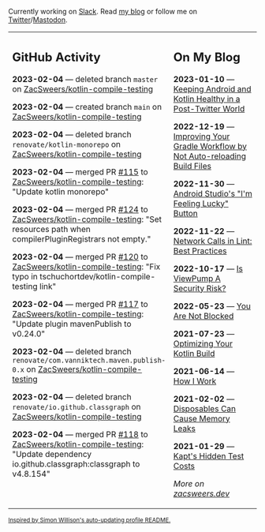 Currently working on [Slack](https://slack.com/). Read [my blog](https://zacsweers.dev/) or follow me on [Twitter](https://twitter.com/ZacSweers)/[Mastodon](https://hachyderm.io/@ZacSweers).

<table><tr><td valign="top" width="60%">

## GitHub Activity
<!-- githubActivity starts -->
**2023-02-04** — deleted branch `master` on [ZacSweers/kotlin-compile-testing](https://github.com/ZacSweers/kotlin-compile-testing)

**2023-02-04** — created branch `main` on [ZacSweers/kotlin-compile-testing](https://github.com/ZacSweers/kotlin-compile-testing)

**2023-02-04** — deleted branch `renovate/kotlin-monorepo` on [ZacSweers/kotlin-compile-testing](https://github.com/ZacSweers/kotlin-compile-testing)

**2023-02-04** — merged PR [#115](https://github.com/ZacSweers/kotlin-compile-testing/pull/115) to [ZacSweers/kotlin-compile-testing](https://github.com/ZacSweers/kotlin-compile-testing): "Update kotlin monorepo"

**2023-02-04** — merged PR [#124](https://github.com/ZacSweers/kotlin-compile-testing/pull/124) to [ZacSweers/kotlin-compile-testing](https://github.com/ZacSweers/kotlin-compile-testing): "Set resources path when compilerPluginRegistrars not empty."

**2023-02-04** — merged PR [#120](https://github.com/ZacSweers/kotlin-compile-testing/pull/120) to [ZacSweers/kotlin-compile-testing](https://github.com/ZacSweers/kotlin-compile-testing): "Fix typo in tschuchortdev/kotlin-compile-testing link"

**2023-02-04** — merged PR [#117](https://github.com/ZacSweers/kotlin-compile-testing/pull/117) to [ZacSweers/kotlin-compile-testing](https://github.com/ZacSweers/kotlin-compile-testing): "Update plugin mavenPublish to v0.24.0"

**2023-02-04** — deleted branch `renovate/com.vanniktech.maven.publish-0.x` on [ZacSweers/kotlin-compile-testing](https://github.com/ZacSweers/kotlin-compile-testing)

**2023-02-04** — deleted branch `renovate/io.github.classgraph` on [ZacSweers/kotlin-compile-testing](https://github.com/ZacSweers/kotlin-compile-testing)

**2023-02-04** — merged PR [#118](https://github.com/ZacSweers/kotlin-compile-testing/pull/118) to [ZacSweers/kotlin-compile-testing](https://github.com/ZacSweers/kotlin-compile-testing): "Update dependency io.github.classgraph:classgraph to v4.8.154"
<!-- githubActivity ends -->
</td><td valign="top" width="40%">

## On My Blog
<!-- blog starts -->
**2023-01-10** — [Keeping Android and Kotlin Healthy in a Post-Twitter World](https://www.zacsweers.dev/keeping-android-healthy/)

**2022-12-19** — [Improving Your Gradle Workflow by Not Auto-reloading Build Files](https://www.zacsweers.dev/improving-your-workflow-by-not-auto-reloading-build-files/)

**2022-11-30** — [Android Studio's "I'm Feeling Lucky" Button](https://www.zacsweers.dev/android-studios-im-feeling-lucky-button/)

**2022-11-22** — [Network Calls in Lint: Best Practices](https://www.zacsweers.dev/network-calls-in-lint-best-practices/)

**2022-10-17** — [Is ViewPump A Security Risk?](https://www.zacsweers.dev/is-viewpump-a-security-risk/)

**2022-05-23** — [You Are Not Blocked](https://www.zacsweers.dev/you-are-not-blocked/)

**2021-07-23** — [Optimizing Your Kotlin Build](https://www.zacsweers.dev/optimizing-your-kotlin-build/)

**2021-06-14** — [How I Work](https://www.zacsweers.dev/how-i-work/)

**2021-02-02** — [Disposables Can Cause Memory Leaks](https://www.zacsweers.dev/disposables-can-cause-memory-leaks/)

**2021-01-29** — [Kapt's Hidden Test Costs](https://www.zacsweers.dev/kapts-hidden-test-costs/)
<!-- blog ends -->
_More on [zacsweers.dev](https://zacsweers.dev/)_
</td></tr></table>

<sub><a href="https://simonwillison.net/2020/Jul/10/self-updating-profile-readme/">Inspired by Simon Willison's auto-updating profile README.</a></sub>